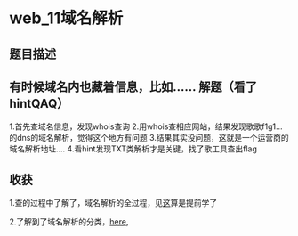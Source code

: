 web_11域名解析
=======
题目描述
-----
有时候域名内也藏着信息，比如......
解题（看了hintQAQ）
-----
1.首先查域名信息，发现whois查询
2.用whois查相应网站，结果发现歌歌f1g1...的dns的域名解析，觉得这个地方有问题
3.结果其实没问题，这就是一个运营商的域名解析地址....
4.看hint发现TXT类解析才是关键，找了歌工具查出flag

收获
--------
1.查的过程中了解了，域名解析的全过程，见[这](https://blog.csdn.net/m0_37812513/article/details/78775629)算是提前学了

2.了解到了域名解析的分类，[here](https://www.22.cn/help_34.html),
